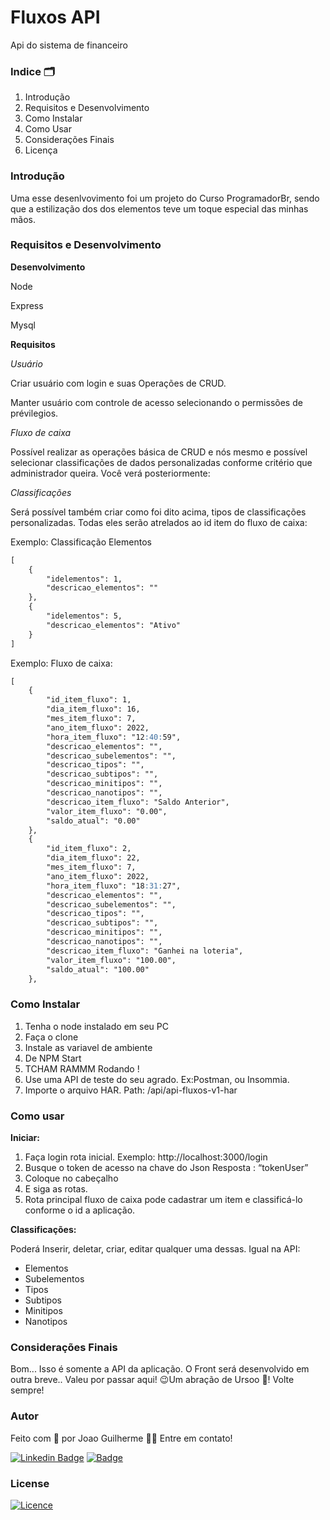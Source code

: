 # Fluxos API

Api do sistema de financeiro 

### Indice 🗂️

1. Introdução
2. Requisitos e Desenvolvimento
3. Como Instalar
4. Como Usar
5. Considerações Finais
6. Licença

### Introdução

Uma esse desenlvovimento foi um projeto do Curso ProgramadorBr, sendo que a estilização dos dos elementos teve um toque especial das minhas mãos.

### Requisitos e Desenvolvimento

**Desenvolvimento**

Node

Express

Mysql

**Requisitos**

*Usuário*

Criar usuário com login e suas Operações de CRUD.

Manter usuário com controle de acesso selecionando o permissões de prévilegios.

*Fluxo de caixa*

Possível realizar as operações básica de CRUD e nós mesmo e possível selecionar classificações de dados personalizadas conforme critério que administrador queira. Você verá posteriormente:

*Classificações*

Será possível também criar como foi dito acima, tipos de classificações personalizadas. Todas eles serão atrelados ao id item do fluxo de caixa:

Exemplo: Classificação Elementos

```markdown
[
	{
		"idelementos": 1,
		"descricao_elementos": ""
	},
	{
		"idelementos": 5,
		"descricao_elementos": "Ativo"
	}
]
```

Exemplo: Fluxo de caixa:

```markdown
[
	{
		"id_item_fluxo": 1,
		"dia_item_fluxo": 16,
		"mes_item_fluxo": 7,
		"ano_item_fluxo": 2022,
		"hora_item_fluxo": "12:40:59",
		"descricao_elementos": "",
		"descricao_subelementos": "",
		"descricao_tipos": "",
		"descricao_subtipos": "",
		"descricao_minitipos": "",
		"descricao_nanotipos": "",
		"descricao_item_fluxo": "Saldo Anterior",
		"valor_item_fluxo": "0.00",
		"saldo_atual": "0.00"
	},
	{
		"id_item_fluxo": 2,
		"dia_item_fluxo": 22,
		"mes_item_fluxo": 7,
		"ano_item_fluxo": 2022,
		"hora_item_fluxo": "18:31:27",
		"descricao_elementos": "",
		"descricao_subelementos": "",
		"descricao_tipos": "",
		"descricao_subtipos": "",
		"descricao_minitipos": "",
		"descricao_nanotipos": "",
		"descricao_item_fluxo": "Ganhei na loteria",
		"valor_item_fluxo": "100.00",
		"saldo_atual": "100.00"
	},
```

### Como Instalar

1. Tenha o node instalado em seu PC
2. Faça o clone
3. Instale as variavel de ambiente
4. De NPM Start
5. TCHAM RAMMM Rodando !
6. Use uma API de teste do seu agrado. Ex:Postman, ou Insommia.
7. Importe o arquivo HAR. Path: /api/api-fluxos-v1-har

### Como usar

**Iniciar:**

1. Faça login rota inicial. Exemplo: http://localhost:3000/login
2. Busque o token de acesso na chave do Json Resposta : “tokenUser”
3. Coloque no cabeçalho
4. E siga as rotas.
5. Rota principal fluxo de caixa pode cadastrar um item e classificá-lo conforme o id a aplicação.

**Classificações:**

Poderá Inserir, deletar, criar, editar qualquer uma dessas. Igual na API:

- Elementos
- Subelementos
- Tipos
- Subtipos
- Minitipos
- Nanotipos

### Considerações Finais

Bom... Isso é somente a API da aplicação. O Front será desenvolvido em outra breve..
Valeu por passar aqui! 😉Um abração de Ursoo 🐻! Volte sempre!

### Autor

Feito com 🤭 por Joao Guilherme 👋🏽 Entre em contato!

[![Linkedin Badge](https://img.shields.io/badge/-Joao-blue?style=flat-square&logo=Linkedin&logoColor=white&link=https://www.linkedin.com/in/jaoo/)](https://www.linkedin.com/in/joaog123/) 
[![Badge](https://img.shields.io/badge/-joaoguilherme94@live.com-c80?style=flat-square&logo=Microsoft&logoColor=white&link=mailto:joaoguilherme94@live.com)](mailto:joaoguilherme94@live.com)

### **License**
[![Licence](https://img.shields.io/github/license/Ileriayo/markdown-badges?style=for-the-badge)](./LICENSE)
